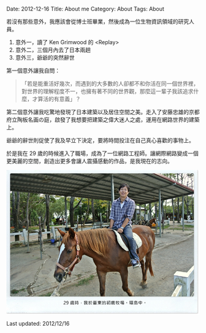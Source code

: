 Date: 2012-12-16
Title: About me
Category: About
Tags: About

若沒有那些意外，我應該會從博士班畢業，然後成為一位生物資訊領域的研究人員。

1. 意外一，讀了 Ken Grimwood 的 &lt;Replay>
2. 意外二，三個月內去了日本兩趟
3. 意外三，爺爺的突然辭世


第一個意外讓我自問：
> 「若是能重活好幾次，而遇到的大多數的人卻都不和你活在同一個世界裡，對世界的理解程度不一，也擁有著不同的世界觀，那麼這一輩子我該追求什麼，才算活的有意義」？

第二個意外讓我吃驚地發現了日本建築以及居住空間之美。走入了安藤忠雄的京都府立陶板名画の庭，啟發了我想要把建築之偉大迷人之處，運用在網路世界的建築上。

爺爺的辭世則促使了我及早立下決定，要將時間投注在自己真心喜歡的事物上。

於是我在 29 歲的時候進入了職場，成為了一位網路工程師。讓網際網路變成一個更美麗的空間，創造出更多會讓人震攝感動的作品，是我現在的志向。

<img src="/images/me_29.jpg" style="margin:auto;display:block;" />

Last updated: 2012/12/16

